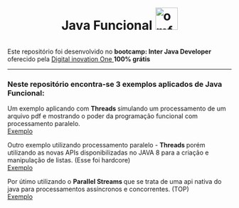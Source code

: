 <div style="display:flex;justify-content:center;" > 
    <h1>
        Java Funcional
        <img src="https://cdn.shopify.com/s/files/1/1061/1924/files/OMG_Face_Emoji.png?8026536574188759287"
        style="width:50px"
        alt="omfgwtf"/>
    </h1>
</div>

<p> Este repositório foi desenvolvido no <strong> bootcamp: Inter Java Developer </strong> oferecido pela <a href="https://web.digitalinnovation.one/track/inter-java-developer?tab=path"> Digital inovation One </a> <strong> 100% grátis </strong></p>

___
<h3> Neste repositório encontra-se 3 exemplos aplicados de Java Funcional: 
</h3>

<p>
    Um exemplo aplicando com <strong> Threads </strong> simulando um processamento de um arquivo pdf e mostrando o poder da programação funcional com processamento paralelo. <br/> <a href="./src/ExemploGeradorPDF/App.java"> Exemplo </a> 
</p>

<p> 
    Outro exemplo utilizando processamento paralelo - <strong> Threads </strong> porém utilizando as novas APIs disponibilizadas no JAVA 8 para a criação e manipulação de listas. (Esse foi hardcore) <br/>
    <a href="./src/ExemploAfazeresCasa/App.java"> Exemplo </a> </p>

<p> 
    Por útimo utilizando o <strong> Parallel Streams </strong> que se trata de uma api nativa do java para processamentos assíncronos e concorrentes. (TOP)
    <br/> <a href="./src/ExemploUtilizandoParallelStreams/App.java"> Exemplo </a> 
</p>
    